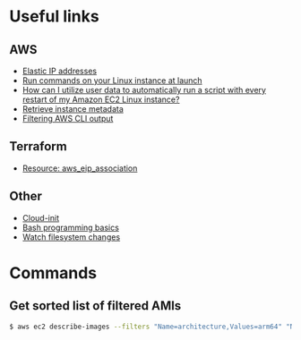 # Useful links

## AWS

- [Elastic IP addresses](https://docs.aws.amazon.com/AWSEC2/latest/UserGuide/elastic-ip-addresses-eip.html)
- [Run commands on your Linux instance at launch](https://docs.aws.amazon.com/AWSEC2/latest/UserGuide/user-data.html)
- [How can I utilize user data to automatically run a script with every restart of my Amazon EC2 Linux instance?](https://aws.amazon.com/de/premiumsupport/knowledge-center/execute-user-data-ec2/)
- [Retrieve instance metadata](https://docs.aws.amazon.com/AWSEC2/latest/UserGuide/instancedata-data-retrieval.html)
- [Filtering AWS CLI output](https://docs.aws.amazon.com/cli/latest/userguide/cli-usage-filter.html)

## Terraform

- [Resource: aws_eip_association](https://registry.terraform.io/providers/hashicorp/aws/latest/docs/resources/eip_association)

## Other

- [Cloud-init](https://cloudinit.readthedocs.io)
- [Bash programming basics](https://tldp.org/HOWTO/Bash-Prog-Intro-HOWTO.html)
- [Watch filesystem changes](https://facebook.github.io/watchman/docs/install.html)

# Commands

## Get sorted list of filtered AMIs

```bash
$ aws ec2 describe-images --filters "Name=architecture,Values=arm64" "Name=name,Values=*ubuntu*22.04*minimal*" --query 'sort_by(Images, &Name)[].Name' --owners amazon | jq
```